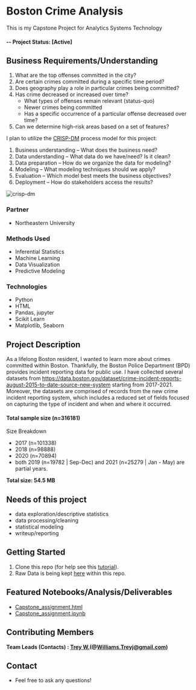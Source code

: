 # Boston Crime Analysis
This is my Capstone Project for Analytics Systems Technology

#### -- Project Status: [Active]

## Business Requirements/Understanding

1. What are the top offenses committed in the city?
2. Are certain crimes committed during a specific time period?
3. Does geography play a role in particular crimes being committed?
4. Has crime decreased or increased over time?
    * What types of offenses remain relevant (status-quo)
    * Newer crimes being committed 
    * Has a specific occurrence of a particular offense decreased over time?
5. Can we determine high-risk areas based on a set of features?

I plan to utilize the [CRISP-DM](https://www.datascience-pm.com/crisp-dm-2/) process model for this project:
1.    Business understanding – What does the business need?
2.    Data understanding – What data do we have/need? Is it clean?
3.    Data preparation – How do we organize the data for modeling?
4.    Modeling – What modeling techniques should we apply?
5.    Evaluation – Which model best meets the business objectives?
6.    Deployment – How do stakeholders access the results?

![crisp-dm](https://www.kdnuggets.com/wp-content/uploads/crisp-dm-4-problems-fig1.png)

### Partner
* Northeastern University

### Methods Used
* Inferential Statistics
* Machine Learning
* Data Visualization
* Predictive Modeling

### Technologies
* Python
* HTML
* Pandas, jupyter
* Scikit Learn
* Matplotlib, Seaborn

## Project Description
As a lifelong Boston resident, I wanted to learn more about crimes committed within Boston. Thankfully, the Boston Police Department (BPD) provides incident reporting data for public use. 
I have collected several datasets from https://data.boston.gov/dataset/crime-incident-reports-august-2015-to-date-source-new-system starting from 2017-2021.  Moreover, the datasets are comprised of records from the new crime incident reporting system, which includes a reduced set of fields focused on capturing the type of incident and when and where it occurred. 


#### Total sample size (n=316181)

Size Breakdown
* 2017 (n=101338)  
* 2018 (n=98888)
* 2020 (n=70894)
* both 2019 (n=19782 | Sep-Dec) and 2021 (n=25279 | Jan - May) are partial years. 
 
**Total size: 54.5 MB**

## Needs of this project

- data exploration/descriptive statistics
- data processing/cleaning
- statistical modeling
- writeup/reporting

## Getting Started

1. Clone this repo (for help see this [tutorial](https://help.github.com/articles/cloning-a-repository/)).
2. Raw Data is being kept [here]( https://github.com/Kiddxtrizz/Boston_Crime_Analysis/tree/main/Data) within this repo.

    
## Featured Notebooks/Analysis/Deliverables
* [Capstone_assignment.html]( https://github.com/Kiddxtrizz/Boston_Crime_Analysis/blob/main/Capstone_assignment.html)
* [Capstone_assignment.ipynb]( https://github.com/Kiddxtrizz/Boston_Crime_Analysis/blob/main/Capstone_assignment.ipynb)

## Contributing Members

**Team Leads (Contacts) : [Trey W.](https://github.com/KiddxTrizz)(@Williams.Treyj@gmail.com)**

## Contact
* Feel free to ask any questions!
